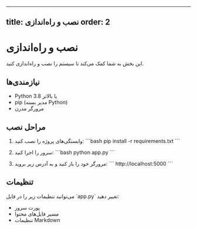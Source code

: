  ---
title: نصب و راه‌اندازی
order: 2
---

# نصب و راه‌اندازی

این بخش به شما کمک می‌کند تا سیستم را نصب و راه‌اندازی کنید.

## نیازمندی‌ها

- Python 3.8 یا بالاتر
- pip (مدیر بسته Python)
- مرورگر مدرن

## مراحل نصب

1. وابستگی‌های پروژه را نصب کنید:
\`\`\`bash
pip install -r requirements.txt
\`\`\`

2. سرور را اجرا کنید:
\`\`\`bash
python app.py
\`\`\`

3. مرورگر خود را باز کنید و به آدرس زیر بروید:
\`\`\`
http://localhost:5000
\`\`\`

## تنظیمات

می‌توانید تنظیمات زیر را در فایل \`app.py\` تغییر دهید:

- پورت سرور
- مسیر فایل‌های محتوا
- تنظیمات Markdown